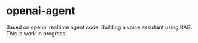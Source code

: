 # openai-agent
Based on openai realtime agent code. Building a voice assistant using RAG. This is work in progress
